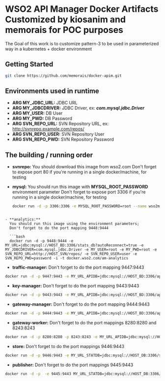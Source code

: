 # WSO2 API Manager Docker Artifacts Customized by kiosanim and memorais for POC purposes

The Goal of this work is to customize pattern-3 to be used in parameterized way in a kubernetes + docker environment

## Getting Started

```bash
git clone https://github.com/memorais/docker-apim.git
```

## Environments used in runtime

- **ARG MY_JDBC_URL:** JDBC URL
- **ARG MY_JDBCDRIVER:** JDBC Driver, ex: ***com.mysql.jdbc.Driver***
- **ARG MY_USER:** DB User
- **ARG MY_PWD:** DB Password
- **ARG SVN_REPO_URL:** SVN Repository URL, ex: http://svnrepo.example.com/repos/
- **ARG SVN_REPO_USER:** SVN Repository User
- **ARG SVN_REPO_PWD:** SVN Repository Password

## The building / running order

- **svnrepo:**
  You should download this image from wso2.com
  Don't forget to expose port 80 if you're running in a single docker/machine, for testing

- **mysql:**
  You should run this image with **MYSQL_ROOT_PASSWORD** environment parameter
  Don't forget to expose port 3306 if you're running in a single docker/machine, for testing

  ```bash
  docker run -d -p 3306:3306 -e MYSQL_ROOT_PASSWORD=root --name wso2mysql wso2/mysqldb
```

- **analytics:**
  You should run this image using the environment parameters;
  Don't forget to do the port mapping 9448:9444

  ```bash
  docker run -d -p 9448:9444 -e MY_URL=jdbc:mysql://HOST_BD:3306/stats_db?autoReconnect=true -e MY_JDBCDRIVER=com.mysql.jdbc.Driver -e MY_USER=root -e MY_PWD=root -e SVN_REPO_URL=http://HOST_SVN/repos/ -e SVN_REPO_USER=user -e SVN_REPO_PWD=password -i -t docker.wso2.com/am-analytics
```
- **traffic-manager:**
  Don't forget to do the port mapping 9447:9443
```bash
docker run -d -p 9447:9443 -e MY_URL_APIDB=jdbc:mysql://HOST_BD:3306/apimgtdb?autoReconnect=true -e MY_URL_USERSDB=jdbc:mysql://HOST_BD:3306/userdb?autoReconnect=true -e MY_URL_REGDB=jdbc:mysql://HOST_BD:3306/regdb?autoReconnect=true -e MY_JDBCDRIVER=com.mysql.jdbc.Driver -e MY_USER=root -e MY_PWD=root -e SVN_REPO_URL=http://HOSTNAME/repos/ -e SVN_REPO_USER=user -e SVN_REPO_PWD=password   --name traffic-manager  -i -t docker.wso2.com/traffic-manager
```

- **key-manager:**
  Don't forget to do the port mapping 9443:9443
```bash
docker run -d -p 9443:9443 -e MY_URL_APIDB=jdbc:mysql://HOST_BD:3306/apimgtdb?autoReconnect=true -e MY_URL_USERSDB=jdbc:mysql://HOST_BD:3306/userdb?autoReconnect=true -e MY_URL_REGDB=jdbc:mysql://HOST_BD:3306/regdb?autoReconnect=true -e MY_JDBCDRIVER=com.mysql.jdbc.Driver -e MY_USER=root -e MY_PWD=root -e SVN_REPO_URL=http://HOSTNAME/repos/ -e SVN_REPO_USER=user -e SVN_REPO_PWD=password   --name keymanager -i -t docker.wso2.com/keymanager
```

- **gateway-manager:**
  Don't forget to do the port mapping 9444:9443
```bash
docker run -d -p 9444:9443 -e MY_URL_APIDB=jdbc:mysql://HOST_BD:3306/apimgtdb?autoReconnect=true -e MY_URL_USERSDB=jdbc:mysql://HOST_BD:3306/userdb?autoReconnect=true -e MY_URL_REGDB=jdbc:mysql://HOST_BD:3306/regdb?autoReconnect=true -e MY_JDBCDRIVER=com.mysql.jdbc.Driver -e MY_USER=root -e MY_PWD=root -e SVN_REPO_URL=http://HOSTNAME/repos/ -e SVN_REPO_USER=user -e SVN_REPO_PWD=password   --name gateway-manager -i -t docker.wso2.com/gateway-manager
```

- **gateway-worker:**
  Don't forget to do the port mappings 8280:8280 and 8243:8243
```bash
docker run -d -p 8280:8280 -p 8243:8243 -e MY_URL_APIDB=jdbc:mysql://HOST_BD:3306/apimgtdb?autoReconnect=true -e MY_URL_USERSDB=jdbc:mysql://HOST_BD:3306/userdb?autoReconnect=true -e MY_URL_REGDB=jdbc:mysql://HOST_BD:3306/regdb?autoReconnect=true -e MY_JDBCDRIVER=com.mysql.jdbc.Driver -e MY_USER=root -e MY_PWD=root -e SVN_REPO_URL=http://HOSTNAME/repos/ -e SVN_REPO_USER=user -e SVN_REPO_PWD=password   --name gateway-worker -i -t docker.wso2.com/gateway-worker
```

- **store:**
  Don't forget to do the port mappings 9446:9443
```bash
docker run -d -p 9446:9443 -e MY_URL_STATDB=jdbc:mysql://HOST_DB:3306/stats_db?autoReconnect=true\&amp;relaxAutoCommit=true -e MY_URL_APIDB=jdbc:mysql://HOST_BD:3306/apimgtdb?autoReconnect=true -e MY_URL_USERSDB=jdbc:mysql://HOST_BD:3306/userdb?autoReconnect=true -e MY_URL_REGDB=jdbc:mysql://HOST_BD:3306/regdb?autoReconnect=true -e MY_JDBCDRIVER=com.mysql.jdbc.Driver -e MY_USER=root -e MY_PWD=root -e SVN_REPO_URL=http://HOSTNAME/repos/ -e SVN_REPO_USER=user -e SVN_REPO_PWD=password   --name store -i -t docker.wso2.com/store
```

- **publisher:**
  Don't forget to do the port mappings  9445:9443
```bash
docker run -d -p  -e 9445:9443 MY_URL_STATDB=jdbc:mysql://HOST_DB:3306/stats_db?autoReconnect=true\&amp;relaxAutoCommit=true -e MY_URL_APIDB=jdbc:mysql://HOST_BD:3306/apimgtdb?autoReconnect=true -e MY_URL_USERSDB=jdbc:mysql://HOST_BD:3306/userdb?autoReconnect=true -e MY_URL_REGDB=jdbc:mysql://HOST_BD:3306/regdb?autoReconnect=true -e TRAFFIC_MANAGER_URI=tcp://HOST_TRAFFIC_MANAGER:<PORT|5672> -e MY_JDBCDRIVER=com.mysql.jdbc.Driver -e MY_USER=root -e MY_PWD=root -e SVN_REPO_URL=http://HOSTNAME/repos/ -e SVN_REPO_USER=user -e SVN_REPO_PWD=password   --name publisher -i -t docker.wso2.com/publisher
```
